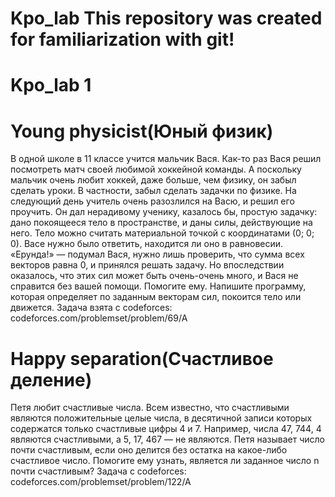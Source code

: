 
# Kpo_lab This repository was created for familiarization with git!

# Kpo_lab 1

# Young physicist(Юный физик)
В одной школе в 11 классе учится мальчик Вася. Как-то раз Вася решил посмотреть матч своей любимой хоккейной команды. А поскольку мальчик очень любит хоккей, даже больше, чем физику, он забыл сделать уроки. В частности, забыл сделать задачки по физике. На следующий день учитель очень разозлился на Васю, и решил его проучить. Он дал нерадивому ученику, казалось бы, простую задачку: дано покоящееся тело в пространстве, и даны силы, действующие на него. Тело можно считать материальной точкой с координатами (0; 0; 0). Васе нужно было ответить, находится ли оно в равновесии. «Ерунда!» — подумал Вася, нужно лишь проверить, что сумма всех векторов равна 0, и принялся решать задачу. Но впоследствии оказалось, что этих сил может быть очень-очень много, и Вася не справится без вашей помощи. Помогите ему. Напишите программу, которая определяет по заданным векторам сил, покоится тело или движется.
Задача взята с codeforces: codeforces.com/problemset/problem/69/A
# Happy separation(Счастливое деление) 
Петя любит счастливые числа. Всем известно, что счастливыми являются положительные целые числа, в десятичной записи которых содержатся только счастливые цифры 4 и 7. Например, числа 47, 744, 4 являются счастливыми, а 5, 17, 467 — не являются.
Петя называет число почти счастливым, если оно делится без остатка на какое-либо счастливое число. Помогите ему узнать, является ли заданное число n почти счастливым?
Задача с codeforces: codeforces.com/problemset/problem/122/A

